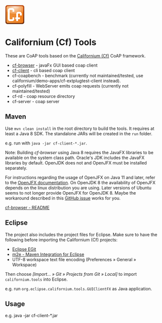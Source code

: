 ![Californium logo](cf_64.png)

Californium (Cf) Tools
======================

These are CoAP tools based on the
[Californium (Cf)](https://github.com/eclipse/californium) CoAP framework.

* [cf-browser](cf-browser/README.md) - javaFx GUI based coap client
* [cf-client](cf-client/README.md) - cli based coap client
* cf-coapbench - benchmark (currently not maintained/tested, use californium/demo-apps/cf-extplugtest-client instead).
* cf-polyfill - WebServer emits coap requests (currently not maintained/tested)
* cf-rd - coap resource directory
* cf-server - coap server

Maven
-----

Use `mvn clean install` in the root directory to build the tools. It requires at least a Java 8 SDK. The standalone JARs will be created in the `run` folder.

e.g. run with `java -jar cf-client-*.jar`.


Note: Building *cf-browser* using Java 8 requires the JavaFX libraries to be available on the system class path.
Oracle's JDK includes the JavaFX libraries by default. OpenJDK does not and OpenJFX must be installed separately.

For instructions regarding the usage of OpenJFX on Java 11 and later, refer to the [OpenJFX documentation](https://openjfx.io/).
On OpenJDK 8 the availability of OpenJFX depends on the linux distribution you are using. Later versions of Ubuntu seems to not longer provide OpenJFX for OpenJDK 8. Maybe the workaround described in this [GitHub issue](https://github.com/JabRef/help.jabref.org/issues/204)
works for you.

[cf-browser - README](cf-browser/README.md)

Eclipse
-------

The project also includes the project files for Eclipse. Make sure to have the
following before importing the Californium (Cf) projects:

* [Eclipse EGit](http://www.eclipse.org/egit/)
* [m2e - Maven Integration for Eclipse](http://www.eclipse.org/m2e/)
* UTF-8 workspace text file encoding (Preferences &raquo; General &raquo; Workspace)

Then choose *[Import... &raquo; Git &raquo; Projects from Git &raquo; Local]*
to import `californium.tools` into Eclipse.

e.g. run `org.eclipse.californium.tools.GUIClientFX` as Java application.

Usage
-----

e.g. java -jar cf-client-*.jar

